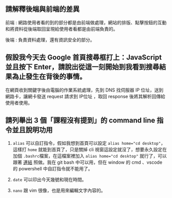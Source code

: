## 請解釋後端與前端的差異

前端 : 網路使用者看的到的部分都是由前端做處理，網站的排版、點擊按鈕的互動和將資料從後端取回呈現給使用者看都是由前端負責的。

後端 : 負責資料處理，還有資訊安全的部分。

## 假設我今天去 Google 首頁搜尋框打上：JavaScript 並且按下 Enter，請說出從這一刻開始到我看到搜尋結果為止發生在背後的事情。

在網頁收到關鍵字後由電腦的作業系統處理，先到 DNS 找伺服器 IP 位址，送到網路卡，讓網卡發送 request 請求到 IP位址 ，取回 response 後將其解析回傳給使用者使用。

## 請列舉出 3 個「課程沒有提到」的 command line 指令並且說明功用

1. `alias` 可以自訂指令，假如我想到首頁可以設定 `alias home="cd desktop"`，這樣打 `home` 就能到首頁了，只是關掉 cli 視窗這設定就沒了，想要永久設定在加個 `.bashrc`檔案，在這檔案裡加入 `alias home="cd desktop"` 就行了，可以跟著 [連結](https://superuser.com/questions/602872/how-do-i-modify-my-git-bash-profile-in-windows) 照做。我在 git bash 中可以用，但在 window 的 cmd 、vscode 的 powershell 中自訂指令就不能用了。

2. `date` 可以印出今天幾號和現在時間。

3. `nano` 跟 vim 很像，也是用來編輯文字內容的。
